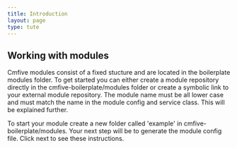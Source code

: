 ```yaml
---
title: Introduction
layout: page
type: tute
---
```


## Working with modules

Cmfive modules consist of a fixed stucture and are located in the boilerplate modules folder.
To get started you can either create a module repository directly in the cmfive-boilerplate/modules folder or create a symbolic link to your external module repository.
The module name must be all lower case and must match the name in the module config and service class. This will be explained further. 

To start your module create a new folder called 'example' in cmfive-boilerplate/modules.
Your next step will be to generate the module config file. Click next to see these instructions.

